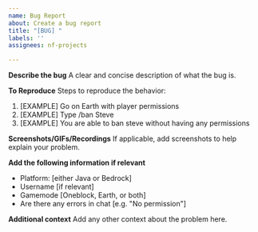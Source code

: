 ```yaml
---
name: Bug Report
about: Create a bug report
title: "[BUG] "
labels: ''
assignees: nf-projects

---
```


**Describe the bug**
A clear and concise description of what the bug is.

**To Reproduce**
Steps to reproduce the behavior:
1. [EXAMPLE] Go on Earth with player permissions
2. [EXAMPLE] Type /ban Steve
3. [EXAMPLE] You are able to ban steve without having any permissions

**Screenshots/GIFs/Recordings**
If applicable, add screenshots to help explain your problem.

**Add the following information if relevant**
 - Platform: [either Java or Bedrock]
 - Username [if relevant]
 - Gamemode [Oneblock, Earth, or both]
 - Are there any errors in chat [e.g. "No permission"]

**Additional context**
Add any other context about the problem here.
